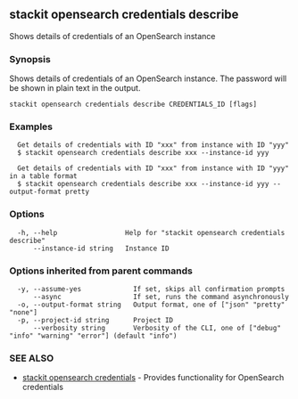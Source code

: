 ## stackit opensearch credentials describe

Shows details of credentials of an OpenSearch instance

### Synopsis

Shows details of credentials of an OpenSearch instance. The password will be shown in plain text in the output.

```
stackit opensearch credentials describe CREDENTIALS_ID [flags]
```

### Examples

```
  Get details of credentials with ID "xxx" from instance with ID "yyy"
  $ stackit opensearch credentials describe xxx --instance-id yyy

  Get details of credentials with ID "xxx" from instance with ID "yyy" in a table format
  $ stackit opensearch credentials describe xxx --instance-id yyy --output-format pretty
```

### Options

```
  -h, --help                 Help for "stackit opensearch credentials describe"
      --instance-id string   Instance ID
```

### Options inherited from parent commands

```
  -y, --assume-yes             If set, skips all confirmation prompts
      --async                  If set, runs the command asynchronously
  -o, --output-format string   Output format, one of ["json" "pretty" "none"]
  -p, --project-id string      Project ID
      --verbosity string       Verbosity of the CLI, one of ["debug" "info" "warning" "error"] (default "info")
```

### SEE ALSO

* [stackit opensearch credentials](./stackit_opensearch_credentials.md)	 - Provides functionality for OpenSearch credentials

